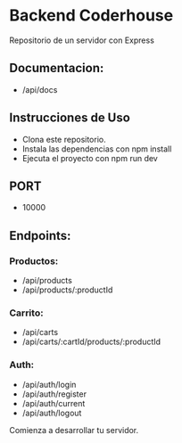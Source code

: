 # Backend Coderhouse
Repositorio de un servidor con Express

## Documentacion:
- /api/docs

## Instrucciones de Uso
-  Clona este repositorio.
-  Instala las dependencias con npm install
-  Ejecuta el proyecto con npm run dev

## PORT 
- 10000

## Endpoints:

### Productos:
- /api/products
- /api/products/:productId

### Carrito:
- /api/carts
- /api/carts/:cartId/products/:productId

### Auth:
- /api/auth/login
- /api/auth/register
- /api/auth/current
- /api/auth/logout

Comienza a desarrollar tu servidor.

